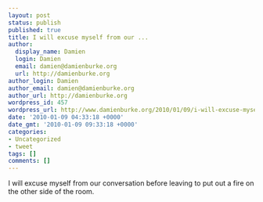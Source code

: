 ```yaml
---
layout: post
status: publish
published: true
title: I will excuse myself from our ...
author:
  display_name: Damien
  login: Damien
  email: damien@damienburke.org
  url: http://damienburke.org
author_login: Damien
author_email: damien@damienburke.org
author_url: http://damienburke.org
wordpress_id: 457
wordpress_url: http://www.damienburke.org/2010/01/09/i-will-excuse-myself-from-our/
date: '2010-01-09 04:33:18 +0000'
date_gmt: '2010-01-09 09:33:18 +0000'
categories:
- Uncategorized
- tweet
tags: []
comments: []
---
```

<p>I will excuse myself from our conversation before leaving to put out a fire on the other side of the room.</p>
